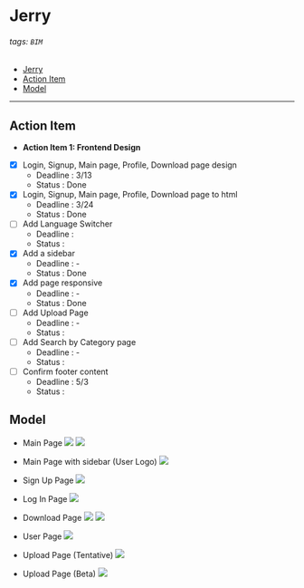 # Jerry

###### tags: `BIM`
* [Jerry](#Jerry)
* [Action Item](#Action-Item)
* [Model](#Model)
---
## **Action Item**

* **Action Item 1: Frontend Design**
- [x] Login, Signup, Main page, Profile, Download page design
    * Deadline : 3/13
    * Status : Done
- [x] Login, Signup, Main page, Profile, Download page to html
    * Deadline : 3/24
    * Status : Done
- [ ] Add Language Switcher
    * Deadline : 
    * Status : 
- [x] Add a sidebar
    * Deadline : -
    * Status : Done
- [x] Add page responsive
    * Deadline : -
    * Status : Done
- [ ] Add Upload Page
    * Deadline : -
    * Status : 
- [ ] Add Search by Category page
    * Deadline : -
    * Status : 
- [ ] Confirm footer content
    * Deadline : 5/3
    * Status : 


## **Model**

* Main Page
![](https://i.imgur.com/v6ZlLSW.jpg)
![](https://i.imgur.com/qCOeAlb.png)

* Main Page with sidebar (User Logo)
![](https://i.imgur.com/dLovz2g.jpg)


* Sign Up Page
![](https://i.imgur.com/l6gcOiC.png)

* Log In Page
![](https://i.imgur.com/R72RwTb.png)

* Download Page
![](https://i.imgur.com/vCjbXmm.png)
![](https://i.imgur.com/qPhhZbA.png)

* User Page
![](https://i.imgur.com/BcTZRGe.png)

* Upload Page (Tentative)
![](https://i.imgur.com/W25jcig.png)

* Upload Page (Beta)
![](https://i.imgur.com/d8rQeuh.png)
